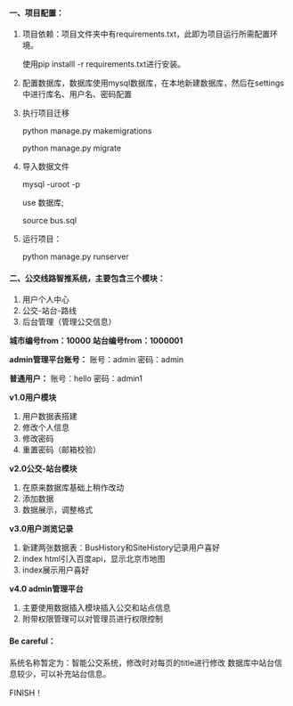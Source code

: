 #### 一、项目配置：

1. 项目依赖：项目文件夹中有requirements.txt，此即为项目运行所需配置环境。

    使用pip installl -r requirements.txt进行安装。

2. 配置数据库，数据库使用mysql数据库，在本地新建数据库，然后在settings中进行库名、用户名、密码配置

3. 执行项目迁移

    python manage.py makemigrations

    python manage.py migrate

4. 导入数据文件

    mysql -uroot -p

    use 数据库;

     source  bus.sql

5. 运行项目：

    python manage.py runserver

#### 二、公交线路智推系统，主要包含三个模块：

1. 用户个人中心
2. 公交-站台-路线
3. 后台管理（管理公交信息）

**城市编号from：10000**
**站台编号from：1000001**

**admin管理平台账号：**
账号：admin
密码：admin

**普通用户：**
账号：hello
密码：admin1

**v1.0用户模块**

1. 用户数据表搭建
2. 修改个人信息
3. 修改密码
4. 重置密码（邮箱校验）

**v2.0公交-站台模块** 

1. 在原来数据库基础上稍作改动
2. 添加数据
3. 数据展示，调整格式

**v3.0用户浏览记录**

1. 新建两张数据表：BusHistory和SiteHistory记录用户喜好
2. index html引入百度api，显示北京市地图
3. index展示用户喜好

**v4.0 admin管理平台**

1. 主要使用数据插入模块插入公交和站点信息
2. 附带权限管理可以对管理员进行权限控制

#### **Be careful**：

系统名称暂定为：智能公交系统，修改时对每页的title进行修改
数据库中站台信息较少，可以补充站台信息。



FINISH！